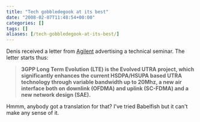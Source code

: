 ```yaml
---
title: "Tech gobbledegook at its best"
date: "2008-02-07T11:48:54+00:00"
categories: []
tags: []
aliases: [/tech-gobbledegook-at-its-best/]
---
```


Denis received a letter from <a href="http://www.agilent.co.uk/">Agilent</a> advertising a technical seminar. The letter starts thus:
<blockquote><strong>3GPP Long Term Evolution (LTE) is the Evolved UTRA project, which significantly enhances the current HSDPA/HSUPA based UTRA technology through variable bandwidth up to 20Mhz, a new air interface both on downlink (OFDMA) and uplink (SC-FDMA) and a new network design (SAE).</strong></blockquote>
<blockquote></blockquote>
Hmmm, anybody got a translation for that?  I've tried Babelfish but it can't make any sense of it.
